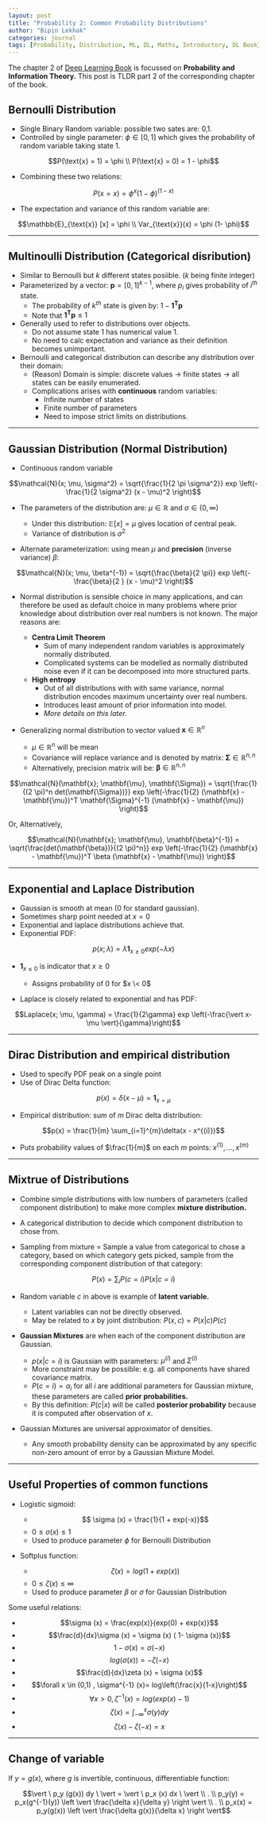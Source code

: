 ```yaml
---
layout: post
title: "Probability 2: Common Probability Distributions"
author: "Bipin Lekhak"
categories: journal
tags: [Probability, Distribution, ML, DL, Maths, Introductory, DL Book]
---
```


The chapter 2 of [Deep Learning Book](https://www.deeplearningbook.org/) is focussed on **Probability and
Information Theory.** This post is TLDR part 2 of the corresponding chapter of
the book.

## Bernoulli Distribution

- Single Binary Random variable: possible two sates are: 0,1.
- Controlled by single parameter: $\phi \in [0,1]$ which gives the probability of random variable taking state 1.

$$P(\text{x} = 1) = \phi \\ P(\text{x} = 0) = 1 - \phi$$

- Combining these two relations:

$$P(\text{x} = x) = \phi^x (1-\phi)^{(1-x)}$$

- The expectation and variance of this random variable are:

$$\mathbb{E}_{\text{x}} [x] = \phi \\ Var_{\text{x}}(x) = \phi (1- \phi)$$

---

## Multinoulli Distribution (Categorical disribution)

- Similar to Bernoulli but $k$ different states posiible. ($k$ being finite integer)
- Parameterized by a vector: $\mathbf{p} = [0,1]^{k-1}$, where $p_i$ gives
  probability of $i^{th}$ state.
  - The probability of $k^{th}$ state is given by: $1- \mathbf{1^Tp}$
  - Note that $\mathbf{1^Tp} \le 1$
- Generally used to refer to distributions over objects.
  - Do not assume state 1 has numerical value 1.
  - No need to calc expectation and variance as their definition becomes unimportant.
- Bernoulli and categorical distribution can describe any distribution over
  their domain:
  - (Reason) Domain is simple: discrete values -> finite states -> all states can be easily
    enumerated.
  - Complications arises with **continuous** random variables:
    - Infinite number of states
    - Finite number of parameters
    - Need to impose strict limits on distributions.

---

## Gaussian Distribution (Normal Distribution)

- Continuous random variable

$$\mathcal{N}(x; \mu, \sigma^2) = \sqrt{\frac{1}{2 \pi \sigma^2}}
exp \left(-\frac{1}{2 \sigma^2} (x - \mu)^2 \right)$$

- The parameters of the distribution are: $\mu \in \mathbb{R}$ and
  $\sigma \in (0, \infty)$
  - Under this distribution: $\mathbb{E}[x] = \mu$ gives location of central peak.
  - Variance of distribution is $\sigma^2$

- Alternate parameterization: using mean $\mu$ and **precision** (inverse variance) $\beta$:

$$\mathcal{N}(x; \mu, \beta^{-1}) = \sqrt{\frac{\beta}{2 \pi}}
exp \left(-\frac{\beta}{2 } (x - \mu)^2 \right)$$

- Normal distribution is sensible choice in many applications, and can
  therefore be used as default choice in many problems where prior knowledge
  about distribution over real numbers is not known. The major reasons are:
  - **Centra Limit Theorem**
    - Sum of many independent random variables is approximately normally distributed.
    - Complicated systems can be modelled as normally distributed noise even if
      it can be decomposed into more structured parts.
  - **High entropy**
    - Out of all distributions with with same variance, normal distribution
      encodes maximum uncertainty over real numbers.
    - Introduces least amount of prior information into model.
    - *More details on this later.*

- Generalizing normal distribution to vector valued $\mathbf{x} \in \mathbb{R}^n$
  - $\mu \in \mathbb{R}^n$ will be mean
  - Covariance will replace variance and is denoted by matrix:
  $\mathbf{\Sigma} \in \mathbb{R}^{n,n}$
  - Alternatively, precision matrix will be: $\mathbf{\beta} \in \mathbb{R}^{n,n}$

$$\mathcal{N}(\mathbf{x}; \mathbf{\mu}, \mathbf{\Sigma}) = \sqrt{\frac{1}{(2 \pi)^n det(\mathbf{\Sigma})}}
exp \left(-\frac{1}{2} (\mathbf{x} - \mathbf{\mu})^T \mathbf{\Sigma}^{-1} (\mathbf{x} - \mathbf{\mu}) \right)$$

Or, Alternatively,

$$\mathcal{N}(\mathbf{x}; \mathbf{\mu}, \mathbf{\beta}^{-1}) = \sqrt{\frac{det(\mathbf{\beta})}{(2 \pi)^n}}
exp \left(-\frac{1}{2} (\mathbf{x} - \mathbf{\mu})^T \beta (\mathbf{x} - \mathbf{\mu}) \right)$$

---

## Exponential and Laplace Distribution

- Gaussian is smooth at mean (0 for standard gaussian).
- Sometimes sharp point needed at $x=0$
- Exponential and laplace distributions achieve that.
- Exponential PDF:

$$p(x; \lambda) = \lambda \mathbf{1}_{x \ge 0} exp(-\lambda x)$$

- $\mathbf{1}_{x \le 0}$ is indicator that $x \ge 0$
  - Assigns probability of 0 for $x \< 0$

- Laplace is closely related to exponential and has PDF:

$$Laplace(x; \mu, \gamma) = \frac{1}{2\gamma}  exp \left(-\frac{\vert x- \mu \vert}{\gamma}\right)$$

---

## Dirac Distribution and empirical distribution

- Used to specify PDF peak on a single point
- Use of Dirac Delta function:

$$p(x) = \delta(x - \mu) = \mathbf{1}_{x = \mu}$$

- Empirical distribution: sum of $m$ Dirac delta distribution:

$$p(x) = \frac{1}{m} \sum_{i=1}^{m}\delta(x - x^{(i)})$$

- Puts probability values of $\frac{1}{m}$ on each $m$ points: $x^{(1)}, ...,  x^{(m)}$

---

## Mixtrue of Distributions

- Combine simple distributions with low numbers of parameters (called component
  distribution) to make more
  complex **mixture distribution.**

- A categorical distribution to decide which component distribution to chose from.

- Sampling from mixture = Sample a value from categorical to chose a category,
  based on which category gets picked, sample from the corresponding component
  distribution of that category:

$$P(x) = \sum_i{P(c = i) P(x\vert c = i)}$$

- Random variable $c$ in above is example of **latent variable.**
  - Latent variables can not be directly observed.
  - May be related to $x$ by joint distribution: $P(x,c) = P(x \vert c) P (c)$

- **Gaussian Mixtures** are when each of the component distribution are Gaussian.
  - $p(x \vert c = i)$ is Gaussian with parameters: $\mu^{(i)}$ and $\Sigma^{(i)}$
  - More constraint may be possible: e.g. all components have shared covariance matrix.
  - $P(c=i) = \alpha_i$ for all $i$ are additional parameters for Gaussian
    mixture, these parameters are called **prior probabilities.**
  - By this definition: $P(c \vert x)$ will be called **posterior probability**
    because it is computed after observation of $x$.

- Gaussian Mixtures are universal approximator of densities.
  - Any smooth probability density can be approximated by any specific non-zero
    amount of error by a Gaussian Mixture Model.

---

## Useful Properties of common functions

- Logistic sigmoid:
  - $$ \sigma (x) = \frac{1}{1 + exp(-x)}$$
  - $0 \le \sigma (x) \le 1$
  - Used to produce parameter $\phi$ for Bernoulli Distribution

- Softplus function:
  - $$\zeta (x) = log(1 + exp(x))$$
  - $0 \le \zeta (x) \le \infty$
  - Used to produce parameter $\beta$ or $\sigma$ for Gaussian Distribution

Some useful relations:

- $$\sigma (x) = \frac{exp(x)}{exp(0) + exp(x)}$$
- $$\frac{d}{dx}\sigma (x) = \sigma (x) ( 1- \sigma (x))$$
- $$1- \sigma (x) = \sigma (-x) $$
- $$log(\sigma (x)) = - \zeta (-x) $$
- $$\frac{d}{dx}\zeta (x) = \sigma (x)$$
- $$\forall x \in (0,1) , \sigma^{-1} (x)= log\left(\frac{x}{1-x}\right)$$
- $$\forall x > 0, \zeta^{-1} (x)= log\left(exp(x) - 1 \right)$$
- $$\zeta(x)= \int_{-\infty}^{x}{\sigma (y) dy}$$
- $$\zeta(x) - \zeta (-x) = x$$

---

## Change of variable

If $y = g(x)$, where $g$ is invertible, continuous, differentiable function:

$$\vert \ p_y (g(x)) dy \ \vert = \vert \ p_x (x) dx \ \vert \\ . \\
p_y(y) = p_x(g^{-1}(y)) \left \vert \frac{\delta x}{\delta y} \right \vert \\ .
\\ p_x(x) = p_y(g(x)) \left \vert \frac{\delta g(x)}{\delta x} \right \vert$$
